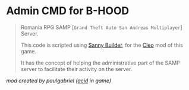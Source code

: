 # Admin CMD for B-HOOD
> Romania RPG SAMP [`Grand Theft Auto San Andreas Multiplayer`] Server.
> 
> This code is scripted using [Sanny Builder](https://sannybuilder.com/index.html), for the [Cleo](https://cleo.li) mod of this game.
> 
> It has the concept of helping the administrative part of the SAMP server to facilitate their activity on the server.


_mod created by paulgabriel ([acid](https://panel.b-hood.ro/user/profile/acid) in game)_